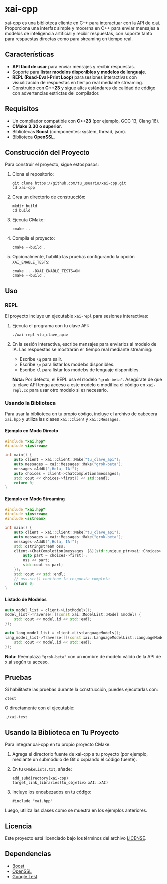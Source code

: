 # xai-cpp

xai-cpp es una biblioteca cliente en C++ para interactuar con la API de x.ai. Proporciona una interfaz simple y moderna en C++ para enviar mensajes a modelos de inteligencia artificial y recibir respuestas, con soporte tanto para respuestas directas como para streaming en tiempo real.

## Características

- **API fácil de usar** para enviar mensajes y recibir respuestas.
- Soporte para **listar modelos disponibles y modelos de lenguaje**.
- **REPL (Read-Eval-Print Loop)** para sesiones interactivas con visualización de respuestas en tiempo real mediante streaming.
- Construido con **C++23** y sigue altos estándares de calidad de código con advertencias estrictas del compilador.

## Requisitos

- Un compilador compatible con **C++23** (por ejemplo, GCC 13, Clang 16).
- **CMake 3.30 o superior**.
- Bibliotecas **Boost** (componentes: system, thread, json).
- Biblioteca **OpenSSL**.

## Construcción del Proyecto

Para construir el proyecto, sigue estos pasos:

1. Clona el repositorio:
   ```
   git clone https://github.com/tu_usuario/xai-cpp.git
   cd xai-cpp
   ```

2. Crea un directorio de construcción:
   ```
   mkdir build
   cd build
   ```

3. Ejecuta CMake:
   ```
   cmake ..
   ```

4. Compila el proyecto:
   ```
   cmake --build .
   ```

5. Opcionalmente, habilita las pruebas configurando la opción `XAI_ENABLE_TESTS`:
   ```
   cmake .. -DXAI_ENABLE_TESTS=ON
   cmake --build .
   ```

## Uso

### REPL

El proyecto incluye un ejecutable `xai-repl` para sesiones interactivas:

1. Ejecuta el programa con tu clave API:
   ```
   ./xai-repl <tu_clave_api>
   ```

2. En la sesión interactiva, escribe mensajes para enviarlos al modelo de IA. Las respuestas se mostrarán en tiempo real mediante streaming:
   - Escribe `\q` para salir.
   - Escribe `\m` para listar los modelos disponibles.
   - Escribe `\l` para listar los modelos de lenguaje disponibles.

   **Nota:** Por defecto, el REPL usa el modelo `"grok-beta"`. Asegúrate de que tu clave API tenga acceso a este modelo o modifica el código en `xai-repl.cc` para usar otro modelo si es necesario.

### Usando la Biblioteca

Para usar la biblioteca en tu propio código, incluye el archivo de cabecera `xai.hpp` y utiliza las clases `xai::Client` y `xai::Messages`.

#### Ejemplo en Modo Directo

```cpp
#include "xai.hpp"
#include <iostream>

int main() {
    auto client = xai::Client::Make("tu_clave_api");
    auto messages = xai::Messages::Make("grok-beta");
    messages->AddU("¡Hola, IA!");
    auto choices = client->ChatCompletion(messages);
    std::cout << choices->first() << std::endl;
    return 0;
}
```

#### Ejemplo en Modo Streaming

```cpp
#include "xai.hpp"
#include <iostream>
#include <sstream>

int main() {
    auto client = xai::Client::Make("tu_clave_api");
    auto messages = xai::Messages::Make("grok-beta");
    messages->AddU("¡Hola, IA!");
    std::ostringstream oss;
    client->ChatCompletion(messages, [&](std::unique_ptr<xai::Choices> choices) {
        auto part = choices->first();
        oss << part;
        std::cout << part;
    });
    std::cout << std::endl;
    // oss.str() contiene la respuesta completa
    return 0;
}
```

#### Listado de Modelos

```cpp
auto model_list = client->ListModels();
model_list->Traverse([](const xai::ModelList::Model &model) {
    std::cout << model.id << std::endl;
});

auto lang_model_list = client->ListLanguageModels();
lang_model_list->Traverse([](const xai::LanguageModelList::LanguageModel &model) {
    std::cout << model.id << std::endl;
});
```

**Nota:** Reemplaza `"grok-beta"` con un nombre de modelo válido de la API de x.ai según tu acceso.

## Pruebas

Si habilitaste las pruebas durante la construcción, puedes ejecutarlas con:

```
ctest
```

O directamente con el ejecutable:

```
./xai-test
```

## Usando la Biblioteca en Tu Proyecto

Para integrar xai-cpp en tu propio proyecto CMake:

1. Agrega el directorio fuente de xai-cpp a tu proyecto (por ejemplo, mediante un submódulo de Git o copiando el código fuente).

2. En tu `CMakeLists.txt`, añade:

   ```
   add_subdirectory(xai-cpp)
   target_link_libraries(tu_objetivo xAI::xAI)
   ```

3. Incluye los encabezados en tu código:

   ```
   #include "xai.hpp"
   ```

Luego, utiliza las clases como se muestra en los ejemplos anteriores.

## Licencia

Este proyecto está licenciado bajo los términos del archivo [LICENSE](LICENSE).

## Dependencias

- [Boost](https://www.boost.org/)
- [OpenSSL](https://www.openssl.org/)
- [Google Test](https://github.com/google/googletest)
